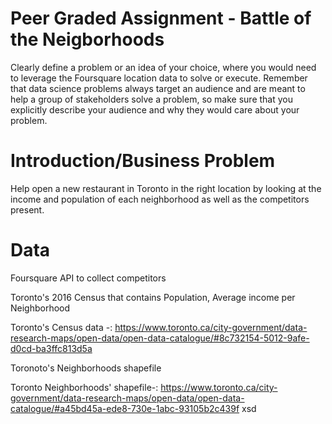 # Peer Graded Assignment - Battle of the Neigborhoods
Clearly define a problem or an idea of your choice, where you would need to leverage the Foursquare location data to solve or execute. Remember that data science problems always target an audience and are meant to help a group of stakeholders solve a problem, so make sure that you explicitly describe your audience and why they would care about your problem.

# Introduction/Business Problem 
Help open a new restaurant in Toronto in the right location by looking at the income and population of each neighborhood as well as the competitors present.

# Data
 Foursquare API to collect competitors 

Toronto's 2016 Census that contains Population, Average income per Neighborhood

Toronto's Census data -: https://www.toronto.ca/city-government/data-research-maps/open-data/open-data-catalogue/#8c732154-5012-9afe-d0cd-ba3ffc813d5a


Toronoto's Neighborhoods shapefile

Toronto Neighborhoods' shapefile-: https://www.toronto.ca/city-government/data-research-maps/open-data/open-data-catalogue/#a45bd45a-ede8-730e-1abc-93105b2c439f
xsd
